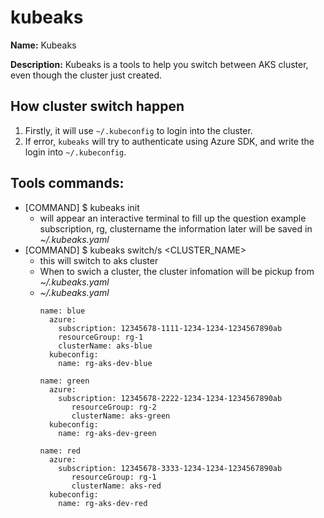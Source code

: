 # kubeaks

**Name:** Kubeaks

**Description:**
Kubeaks is a tools to help you switch between AKS cluster, even though the cluster just created.

## **How cluster switch happen**
1. Firstly, it will use `~/.kubeconfig` to login into the cluster.
2. If error, `kubeaks` will try to authenticate using Azure SDK, and write the login into `~/.kubeconfig`.

## **Tools commands:**
* [COMMAND] $ kubeaks init
  * will appear an interactive terminal to fill up the question example subscription, rg, clustername
the information later will be saved in _~/.kubeaks.yaml_
* [COMMAND] $ kubeaks switch/s <CLUSTER_NAME>
  * this will switch to aks cluster <clustername>
  * When to swich a cluster, the cluster infomation will be pickup from _~/.kubeaks.yaml_
  * _~/.kubeaks.yaml_
    ```
    name: blue
      azure:
        subscription: 12345678-1111-1234-1234-1234567890ab
    	resourceGroup: rg-1
    	clusterName: aks-blue
      kubeconfig:
        name: rg-aks-dev-blue
    
    name: green
      azure:
        subscription: 12345678-2222-1234-1234-1234567890ab
    	   resourceGroup: rg-2
    	   clusterName: aks-green
      kubeconfig:
        name: rg-aks-dev-green
    
    name: red
      azure:
        subscription: 12345678-3333-1234-1234-1234567890ab
    	   resourceGroup: rg-1
    	   clusterName: aks-red
      kubeconfig:
        name: rg-aks-dev-red
    ```

